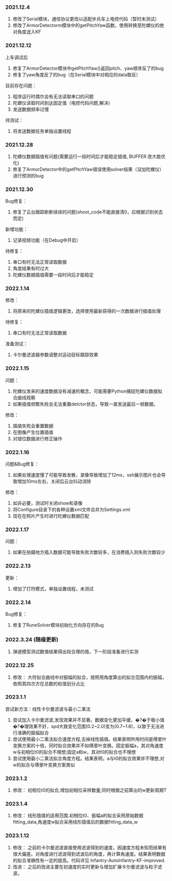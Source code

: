 ### 2021.12.4
1. 修改了Serial模块，通信协议更改以适配步兵车上电控代码（暂时未测试）
2. 修改了ArmorDetectorm模块中的getPitchYaw函数，使用转换至陀螺仪的绝对角度送入KF


### 2021.12.12
上车调试后
1. 修复了ArmorDetector模块中getPitchYaw()返回pitch、yaw顺序反了的bug
2. 修复了yaw角度反了的bug（在Serial模块中对相应的data取反）

目前存在问题：
1. 程序运行时偶尔会有无法读取串口的问题
2. 陀螺仪读取时间到达固定值（电控代码问题,解决）
3. 发送数据频率过慢

待测试：
1. 将发送数据任务单独设置线程


### 2021.12.28
1. 陀螺仪数据插值有问题(需要运行一段时间后才能稳定插值, BUFFER 改大能优化)
1. 修复了ArmorDetector中的getPitchYaw错误使用solver结果（没加陀螺仪）进行预测的bug


### 2021.12.30
Bug修复：
1. 修复了云台跟踪断断续续的问题(shoot_code不能直接清0，应根据识别状态而定)

新增功能：
1. 记录视频功能（在Debug中开启）

待修复：
1. 串口有时无法正常读取数据
2. 角度结果有时过大
3. 陀螺仪数据插值需要一段时间后才能稳定

### 2022.1.14
修改：
1. 将原来的陀螺仪插值逻辑更改，选择使用最新获得的一次数据进行插值处理

待修复：
1. 串口有时无法正常读取数据

准备测试：
1. 卡尔曼滤波器参数调整对运动目标跟踪效果

### 2022.1.15
问题：
1. 陀螺仪发来的速度数据没有减速的概念，可能需要Python捕捉陀螺仪数据拟合曲线观察
2. 如果插值频繁失败会无法重置detctor状态，导致一直发送最后一帧数据。

修改：
1. 插值失败会重置数据
2. 在图像产生位置插值
3. 对错位数据进行修正操作

### 2022.1.16
问题&Bug修复：
1. 如果处理速度慢了可能导致发散，录像导致增加了12ms，ssh展示图片也会导致增加10ms左右，关闭后云台抖动消除

修改：
1. 如非必要，测试时关闭show和录像
2. 将Configure目录下的各种设置xml文件合并为Settings.xml
3. 现在在照片产生时进行陀螺仪数据匹配

### 2022.1.17
问题：
1. 如果在拍摄地方插入数据可能导致失败次数较多，在消费插入则失败次数较少


### 2022.2.13
更新：
1. 增加了打符模式，单独设置线程，未测试


### 2022.2.14
Bug修复：
1. 修复了RuneSolver模块初始化方向存在的Bug

### 2022.3.24 (随缘更新)
1. 弹道模型测试数值结果得出较合理的值，下一阶段准备进行实测

### 2022.12.25
1. 修改：
    大符拟合曲线中对振幅的拟合，按照用角度算出的拟合范围内的振幅，依照其四次方在总数的权值划分占比


### 2023.1.1
尝试新方法：线性卡尔曼滤波与最小二乘法
1. 尝试加入卡尔曼滤波,发现效果并不显著。数据变化更加平缓，�?�于极小值�?�理效果不好，spd大致变化范围(0.2~2.0)变为(0.7~1.6)，以致于无法进行准确的振幅拟合
2. 尝试使用最小二乘法拟合速度方程,去掉线性插值。结果表明所用时间是傅里叶变换方案的十倍，同时拟合效果并不如傅里叶变换。固定振幅a，其对角速度w与初相位t0的拟合不理想;固定a和w，其对t0的拟合也不理想
4. 尝试使用最小二乘法拟合角度方程。结果表明，a与t0的拟合效果并不理想,对w的拟合与傅里叶变换方案类似

### 2023.1.2
1. 修改：
    初相位t0的拟合,增加初相位采样数量;同时根据之前算出的w更新周期T

### 2023.1.4
1. 修改：
    线形插值的适用范围.初相位t0、振幅a的拟合采用原始数据fitting_data,角速度w拟合采用线形插值后的数据fitting_data_w

### 2023.1.12
1. 修改：
    之前的卡尔曼滤波直接使用滤波得到的速度，因速度方程未知而结果有很大偏差。对角度进行滤波得到滤波后的角度，再计算角速度。结果表明数据的拟合准确性有一定的提高。代码详见 Infantry-AutoInfantry-KF-improved.
2. 改进：
    之后的改进主要在初速度的实时更新与增加扩展卡尔曼滤波与粒子滤波。